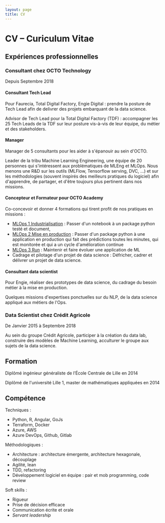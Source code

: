 ```yaml
---
layout: page
title: CV
---
```


# CV – Curiculum Vitae
## Expériences professionnelles

### Consultant chez OCTO Technology

Depuis Septembre 2018

#### Consultant Tech Lead

Pour Faurecia, Total Digital Factory, Engie Digital : prendre la posture de Tech Lead afin de delivrer des projets embarquant de la data science.

Advisor de Tech Lead pour la Total Digital Factory (TDF) : accompagner les 25 Tech Leads de la TDF sur leur posture vis-à-vis de leur équipe, du métier et des stakeholders.

####  Manager

Manager de 5 consultants pour les aider à s'épanouir au sein d'OCTO.

Leader de la tribu Machine Learning Engineering, une équipe de 20 personnes qui s'intéressent aux problématiques de MLEng et MLOps. Nous menons une R&D sur les outils (MLFlow, Tensorflow serving, DVC, ...) et sur les méthodologies (souvent inspirés des meilleurs pratiques du logiciel) afin d'apprendre, de partager, et d'être toujours plus pertinent dans nos missions.

#### Concepteur et Formateur pour OCTO Academy

Co-concevoir et donner 4 formations qui tirent profit de nos pratiques en missions : 

- [MLOps 1 Industrialisation](https://www.octo.academy/catalogue/formation/dsind-mlops-industrialisation-dun-projet-de-data-science/) : Passer d'un notebook à un package python testé et document, 
- [MLOps 2 Mise en production](https://www.octo.academy/catalogue/formation/dsin2-mlops-industrialisation-avancee-dun-projet-de-data-science/) : Passer d'un package python à une application en production qui fait des prédictions toutes les minutes, qui est monitorée et qui a un cycle d'amélioration continue
- [MLOps 3 Run](https://www.octo.academy/catalogue/formation/dsin3-mlops-run-et-evolutivite-de-modeles-de-machine-learning/) : Maintenir et faire évoluer une application de ML
- Cadrage et pilotage d'un projet de data science : Défricher, cadrer et délivrer un projet de data science.

#### Consultant data scientist

Pour Engie, réaliser des prototypes de data science, du cadrage du besoin métier à la mise en production.

Quelques missions d'expertises ponctuelles sur du NLP, de la data science appliqué aux métiers de l'Ops.

### Data Scientist chez Crédit Agricole

De Janvier 2015 à Septembre 2018

Au sein du groupe Crédit Agricole, participer à la création du data lab, construire des modèles de Machine Learning, acculturer le groupe aux sujets de la data science.

## Formation

Diplômé ingénieur généraliste de l’École Centrale de Lille en 2014

Diplômé de l'université Lille 1, master de mathématiques appliquées en 2014

## Compétence

Techniques :

- Python, R, Angular, GoJs
- Terraform, Docker
- Azure, AWS
- Azure DevOps, Github, Gitlab

Méthodologiques :

- Architecture : architecture émergente, architecture hexagonale, découplage
- Agilité, lean
- TDD, refactoring 
- Développement logiciel en équipe : pair et mob programming, code review

Soft skills : 

- Rigueur 
- Prise de décision efficace 
- Communication écrite et orale 
- _Servant leadership_